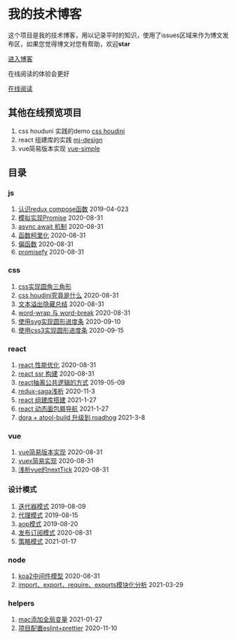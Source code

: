 # 我的技术博客

这个项目是我的技术博客，用以记录平时的知识，使用了issues区域来作为博文发布区，如果您觉得博文对您有帮助，欢迎**star**

[进入博客](https://github.com/MinjieChang/myblog/issues)

在线阅读的体验会更好

[在线阅读](https://minjiechang.github.io/recent/)

## 其他在线预览项目

1. css houduni 实践的demo [css houdini](https://minjiechang.github.io/react-css-houdini/#/)
2. react 组建库的实践 [mj-design](https://minjiechang.github.io/mj-design/)
3. vue简易版本实现 [vue-simple](https://minjiechang.github.io/simple-vue/)

## 目录

### js
1. [认识redux compose函数](https://github.com/MinjieChang/myblog/issues/2) 2019-04-023
2. [模拟实现Promise](https://github.com/MinjieChang/myblog/issues/21) 2020-08-31
3. [async await 机制](https://github.com/MinjieChang/myblog/issues/20) 2020-08-31
4. [函数柯里化](https://github.com/MinjieChang/myblog/issues/22) 2020-08-31
5. [偏函数](https://github.com/MinjieChang/myblog/issues/24) 2020-08-31
6. [promisefy](https://github.com/MinjieChang/myblog/issues/25) 2020-08-31

### css
1. [css实现圆角三角形](https://github.com/MinjieChang/myblog/issues/6) 
2. [css houdini究竟是什么](https://github.com/MinjieChang/myblog/issues/16) 2020-08-31
3. [文本溢出隐藏总结](https://github.com/MinjieChang/myblog/issues/17) 2020-08-31
4. [word-wrap 与 word-break](https://github.com/MinjieChang/myblog/issues/18) 2020-08-31
5. [使用svg实现圆形进度条](https://github.com/MinjieChang/myblog/issues/26) 2020-09-10
6. [使用css3实现圆形进度条](https://github.com/MinjieChang/myblog/issues/27) 2020-09-15

### react
1. [react 性能优化](https://github.com/MinjieChang/myblog/issues/11) 2020-08-31
2. [react ssr 构建](https://github.com/MinjieChang/myblog/issues/12) 2020-08-31
3. [react抽离公共逻辑的方式](https://github.com/MinjieChang/myblog/issues/4) 2019-05-09
4. [redux-saga浅析](https://github.com/MinjieChang/myblog/issues/28) 2020-11-3
5. [react 组建库搭建](https://github.com/MinjieChang/mj-design) 2021-1-27
6. [react 动态面包屑导航](https://github.com/MinjieChang/myblog/issues/29) 2021-1-27
7. [dora + atool-build 升级到 roadhog](https://github.com/MinjieChang/myblog/issues/32) 2021-3-8

### vue
1. [vue简易版本实现](https://github.com/MinjieChang/myblog/issues/13) 2020-08-31
2. [vuex简易实现](https://github.com/MinjieChang/myblog/issues/14) 2020-08-31
3. [浅析vue的nextTick](https://github.com/MinjieChang/myblog/issues/15) 2020-08-31

### 设计模式
1. [迭代器模式](https://github.com/MinjieChang/myblog/issues/10) 2019-08-09
2. [代理模式](https://github.com/MinjieChang/myblog/issues/9) 2019-08-15
3. [aop模式](https://github.com/MinjieChang/myblog/issues/8) 2019-08-20
4. [发布订阅模式](https://github.com/MinjieChang/myblog/issues/19) 2020-08-31
5. [策略模式](https://github.com/MinjieChang/myblog/issues/30) 2021-01-17
### node
1. [koa2中间件模型](https://github.com/MinjieChang/myblog/issues/23) 2020-08-31
2. [import、export，require、exports模块化分析](https://github.com/MinjieChang/myBlog/issues/34) 2021-03-29

### helpers
1. [mac添加全局变量](https://github.com/MinjieChang/myblog/issues/31) 2021-01-27
2. [项目配置eslint+prettier](https://github.com/MinjieChang/myblog/issues/33) 2020-11-10
